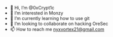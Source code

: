 - 👋 Hi, I’m @0xCrypt1c
- 👀 I’m interested in Monzy
- 🌱 I’m currently learning how to use git
- 💞️ I’m looking to collaborate on hacking OreSec
- 📫 How to reach me nyxvortex21@gmail.com
